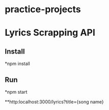 # practice-projects

# Lyrics Scrapping API

## Install 

*npm install

## Run

*npm start

**http:localhost:3000/lyrics?title={song name}
